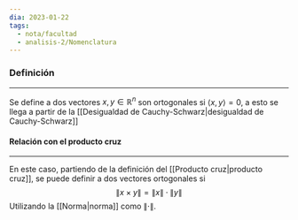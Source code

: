 ```yaml
---
dia: 2023-01-22
tags:
  - nota/facultad
  - analisis-2/Nomenclatura
---
```

### Definición
---
Se define a dos vectores $x, y \in \mathbb{R}^n$ son ortogonales si $\langle x, y \rangle = 0$, a esto se llega a partir de la [[Desigualdad de Cauchy-Schwarz|desigualdad de Cauchy-Schwarz]] 

#### Relación con el producto cruz
---
En este caso, partiendo de la definición del [[Producto cruz|producto cruz]], se puede definir a dos vectores ortogonales si 
$$ \lVert x \times y \rVert = \lVert x \rVert \cdot \lVert y \rVert$$
Utilizando la [[Norma|norma]] como $\lVert \cdot \rVert$.
